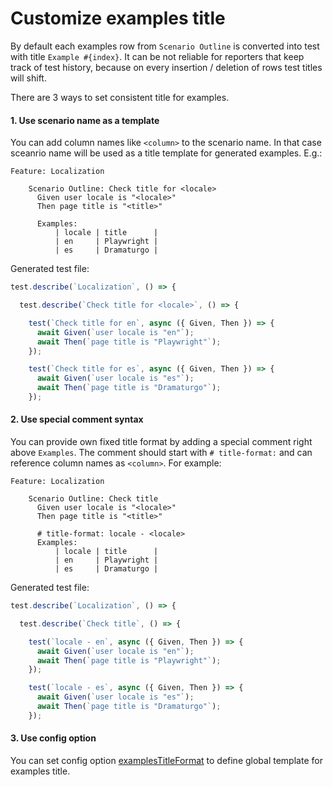 # Customize examples title
By default each examples row from `Scenario Outline` is converted into test with title `Example #{index}`.
It can be not reliable for reporters that keep track of test history, because on every insertion / deletion of rows test titles will shift.

There are 3 ways to set consistent title for examples.

#### 1. Use scenario name as a template
You can add column names like `<column>` to the scenario name. In that case sceanrio name will be used as a title template for generated examples. E.g.:
```gherkin
Feature: Localization

    Scenario Outline: Check title for <locale>
      Given user locale is "<locale>"
      Then page title is "<title>"

      Examples:
          | locale | title      |
          | en     | Playwright |
          | es     | Dramaturgo |
```

Generated test file:
```js
test.describe(`Localization`, () => {

  test.describe(`Check title for <locale>`, () => {

    test(`Check title for en`, async ({ Given, Then }) => {
      await Given(`user locale is "en"`);
      await Then(`page title is "Playwright"`);
    });

    test(`Check title for es`, async ({ Given, Then }) => {
      await Given(`user locale is "es"`);
      await Then(`page title is "Dramaturgo"`);
    });
```

#### 2. Use special comment syntax
You can provide own fixed title format by adding a special comment right above `Examples`. 
The comment should start with `# title-format:` and can reference column names as `<column>`. For example:
```gherkin
Feature: Localization

    Scenario Outline: Check title
      Given user locale is "<locale>"
      Then page title is "<title>"

      # title-format: locale - <locale>
      Examples:
          | locale | title      |
          | en     | Playwright |
          | es     | Dramaturgo |
```

Generated test file:
```js
test.describe(`Localization`, () => {

  test.describe(`Check title`, () => {

    test(`locale - en`, async ({ Given, Then }) => {
      await Given(`user locale is "en"`);
      await Then(`page title is "Playwright"`);
    });

    test(`locale - es`, async ({ Given, Then }) => {
      await Given(`user locale is "es"`);
      await Then(`page title is "Dramaturgo"`);
    });
```

#### 3. Use config option
You can set config option [examplesTitleFormat](./configuration.md#examplestitleformat) to define global template for examples title.
